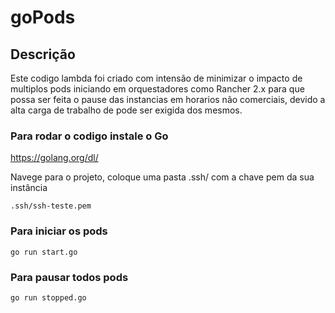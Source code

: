 # goPods

## Descrição

Este codigo lambda foi criado com intensão de minimizar o impacto de multiplos pods iniciando em orquestadores como Rancher 2.x para que possa ser feita o pause das instancias em horarios não comerciais, devido a alta carga de trabalho de pode ser exigida dos mesmos.


### Para rodar o codigo instale o Go
https://golang.org/dl/

Navege para o projeto, coloque uma pasta .ssh/ com a chave pem da sua instância

```
.ssh/ssh-teste.pem
```

### Para iniciar os pods


```
go run start.go
```

### Para pausar todos pods


```
go run stopped.go

```


